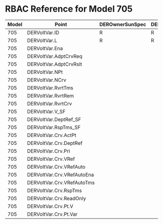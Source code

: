 # RBAC Reference for Model 705

| Model | Point | DEROwnerSunSpec | DERInstallerSunSpec | DERVendorSunSpec | ServiceProviderSunSpec | GridOperatorSunSpec |
|-------|-------|------------------|---------------------|------------------|------------------------|---------------------|
| 705 | DERVoltVar.ID | R | R | R | R | R |
| 705 | DERVoltVar.L | R | R | R | R | R |
| 705 | DERVoltVar.Ena |  |  |  |  |  |
| 705 | DERVoltVar.AdptCrvReq |  |  |  |  |  |
| 705 | DERVoltVar.AdptCrvRslt |  |  |  |  |  |
| 705 | DERVoltVar.NPt |  |  |  |  |  |
| 705 | DERVoltVar.NCrv |  |  |  |  |  |
| 705 | DERVoltVar.RvrtTms |  |  |  |  |  |
| 705 | DERVoltVar.RvrtRem |  |  |  |  |  |
| 705 | DERVoltVar.RvrtCrv |  |  |  |  |  |
| 705 | DERVoltVar.V_SF |  |  |  |  |  |
| 705 | DERVoltVar.DeptRef_SF |  |  |  |  |  |
| 705 | DERVoltVar.RspTms_SF |  |  |  |  |  |
| 705 | DERVoltVar.Crv.ActPt |  |  |  |  |  |
| 705 | DERVoltVar.Crv.DeptRef |  |  |  |  |  |
| 705 | DERVoltVar.Crv.Pri |  |  |  |  |  |
| 705 | DERVoltVar.Crv.VRef |  |  |  |  |  |
| 705 | DERVoltVar.Crv.VRefAuto |  |  |  |  |  |
| 705 | DERVoltVar.Crv.VRefAutoEna |  |  |  |  |  |
| 705 | DERVoltVar.Crv.VRefAutoTms |  |  |  |  |  |
| 705 | DERVoltVar.Crv.RspTms |  |  |  |  |  |
| 705 | DERVoltVar.Crv.ReadOnly |  |  |  |  |  |
| 705 | DERVoltVar.Crv.Pt.V |  |  |  |  |  |
| 705 | DERVoltVar.Crv.Pt.Var |  |  |  |  |  |
